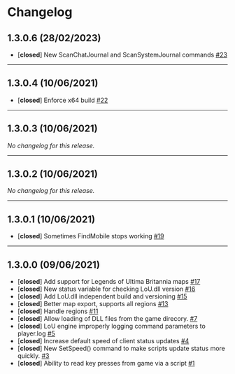 # Changelog

## 1.3.0.6 (28/02/2023)
- [**closed**] New ScanChatJournal and ScanSystemJournal commands [#23](https://github.com/Lady-Binary/LoU/issues/23)

---

## 1.3.0.4 (10/06/2021)
- [**closed**] Enforce x64 build [#22](https://github.com/Lady-Binary/LoU/issues/22)

---

## 1.3.0.3 (10/06/2021)
*No changelog for this release.*

---

## 1.3.0.2 (10/06/2021)
*No changelog for this release.*

---

## 1.3.0.1 (10/06/2021)
- [**closed**] Sometimes FindMobile stops working [#19](https://github.com/Lady-Binary/LoU/issues/19)

---

## 1.3.0.0 (09/06/2021)
- [**closed**] Add support for Legends of Ultima Britannia maps [#17](https://github.com/Lady-Binary/LoU/issues/17)
- [**closed**] New status variable for checking LoU.dll version [#16](https://github.com/Lady-Binary/LoU/issues/16)
- [**closed**] Add LoU.dll independent build and versioning [#15](https://github.com/Lady-Binary/LoU/issues/15)
- [**closed**] Better map export, supports all regions [#13](https://github.com/Lady-Binary/LoU/issues/13)
- [**closed**] Handle regions [#11](https://github.com/Lady-Binary/LoU/issues/11)
- [**closed**] Allow loading of DLL files from the game direcory. [#7](https://github.com/Lady-Binary/LoU/issues/7)
- [**closed**] LoU engine improperly logging command parameters to player.log [#5](https://github.com/Lady-Binary/LoU/issues/5)
- [**closed**]  Increase default speed of client status updates [#4](https://github.com/Lady-Binary/LoU/issues/4)
- [**closed**] New SetSpeed() command to make scripts update status more quickly. [#3](https://github.com/Lady-Binary/LoU/issues/3)
- [**closed**] Ability to read key presses from game via a script [#1](https://github.com/Lady-Binary/LoU/issues/1)
